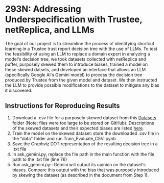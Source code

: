 # 293N: Addressing Underspecification with Trustee, netReplica, and LLMs

The goal of our project is to streamline the process of identifying shortcut learning in a Trustee trust report decision tree with the use of LLMs. To test the feasibility of using an LLM to replace a domain expert in analyzing a model's decision tree, we took datasets collected with netReplica and puffer, purposely skewed them to introduce biases, trained a model on these skewed datsets, and developed an interface that allows an LLM (specifically Google AI's Gemini model) to process the decision tree produced by Trustee from the given model and dataset. We then instructed the LLM to provide possible modifications to the dataset to mitigate any bias it discovered. 


## Instructions for Reproducing Results

1. Download a .csv file for a purposely skewed dataset from this [Datasets](https://drive.google.com/drive/u/0/folders/1pguyQTppb_Tkx7trTBFLIMRQpi-62t51) folder (Note: files were too large to be stored on GitHub). Descriptions of the skewed datasets and their expected biases are listed [here](https://docs.google.com/document/d/1yiwdD8YjEYpeizg4z381aw-lVW_s7Haqur7X7dgoRc8/edit?tab=t.0). 
2. Train the model on the skewed dataset: store the downloaded .csv file in the "data" folder and run Train_Evaluate_CSV.ipynb
3. Save the Graphviz DOT representation of the resulting decision tree in a .txt file
4. In ask_gemini.py, replace the file path in the main function with the file path to the .txt file (line 76)
5. Run ask_gemini.py--Gemini will output its opinion on the dataset's biases. Compare this output with the bias that was purposely introduced by skewing the dataset (as described in the document from Step 1). 

